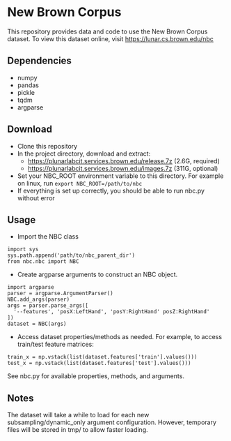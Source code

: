 # New Brown Corpus

This repository provides data and code to use the New Brown Corpus dataset. To view this dataset online, visit https://lunar.cs.brown.edu/nbc

## Dependencies
- numpy
- pandas
- pickle
- tqdm
- argparse

## Download

- Clone this repository
- In the project directory, download and extract:
  - https://plunarlabcit.services.brown.edu/release.7z (2.6G, required)
  - https://plunarlabcit.services.brown.edu/images.7z (311G, optional)
- Set your NBC_ROOT environment variable to this directory. For example on linux, run `export NBC_ROOT=/path/to/nbc`
- If everything is set up correctly, you should be able to run nbc.py without error

## Usage

- Import the NBC class
```
import sys  
sys.path.append('path/to/nbc_parent_dir')  
from nbc.nbc import NBC
```
- Create argparse arguments to construct an NBC object.
```
import argparse
parser = argparse.ArgumentParser()
NBC.add_args(parser)
args = parser.parse_args([
  '--features', 'posX:LeftHand', 'posY:RightHand' posZ:RightHand'
])
dataset = NBC(args)
```
- Access dataset properties/methods as needed. For example, to access train/test feature matrices:
```
train_x = np.vstack(list(dataset.features['train'].values()))
test_x = np.vstack(list(dataset.features['test'].values()))
```

See nbc.py for available properties, methods, and arguments.

## Notes

The dataset will take a while to load for each new subsampling/dynamic_only argument configuration. However, temporary files will be stored in tmp/ to allow faster loading.
